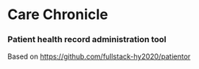 # Care Chronicle

### Patient health record administration tool

Based on https://github.com/fullstack-hy2020/patientor